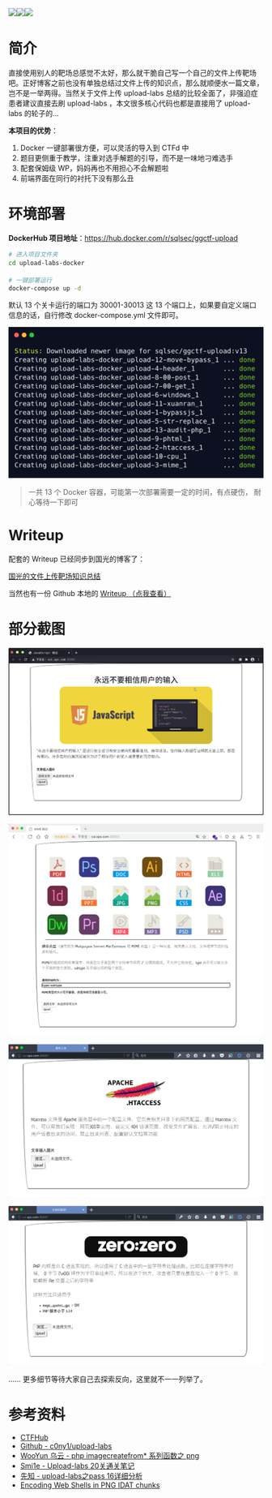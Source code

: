 ![](https://img.shields.io/hexpm/l/plug)![](https://img.shields.io/github/repo-size/sqlsec/upload-labs-docker?color=green)![](https://img.shields.io/github/stars/sqlsec/upload-labs-docker?color=yellow) 

# 简介

直接使用别人的靶场总感觉不太好，那么就干脆自己写一个自己的文件上传靶场吧。正好博客之前也没有单独总结过文件上传的知识点，那么就顺便水一篇文章，岂不是一举两得。当然关于文件上传 upload-labs 总结的比较全面了，非强迫症患者建议直接去刷 upload-labs ，本文很多核心代码也都是直接用了 upload-labs 的轮子的…



**本项目的优势**：

1. Docker 一键部署很方便，可以灵活的导入到 CTFd 中
2. 题目更侧重于教学，注重对选手解题的引导，而不是一味地刁难选手
3. 配套保姆级 WP，妈妈再也不用担心不会解题啦
4. 前端界面在同行的衬托下没有那么丑

# 环境部署

**DockerHub 项目地址**：https://hub.docker.com/r/sqlsec/ggctf-upload

```bash
# 进入项目文件夹
cd upload-labs-docker

# 一键部署运行
docker-compose up -d
```

默认 13 个关卡运行的端口为 30001-30013 这 13 个端口上，如果要自定义端口信息的话，自行修改 docker-compose.yml 文件即可。

![](imgs/image-20201026161223134.png)  

> 一共 13 个 Docker 容器，可能第一次部署需要一定的时间，有点硬伤， 耐心等待一下即可

# Writeup

配套的 Writeup 已经同步到国光的博客了：

[国光的文件上传靶场知识总结](https://www.sqlsec.com/2020/10/upload.html) 

当然也有一份 Github 本地的 [Writeup （点我查看）](./WP.md)

# 部分截图

![](imgs/16035981315620.png) 

![](imgs/16036091167949.png) 

![](imgs/160361194314.png) 

 ![](imgs/16036129575787.png) 

...... 更多细节等待大家自己去探索反向，这里就不一一列举了。

# 参考资料

- [CTFHub](https://www.ctfhub.com/)
- [Github - c0ny1/upload-labs](https://github.com/c0ny1/upload-labs)
- [WooYun 乌云 - php imagecreatefrom* 系列函数之 png](https://wooyun.x10sec.org/static/drops/tips-16034.html)
- [Smi1e - Upload-labs 20关通关笔记](https://www.smi1e.top/upload-labs-20关通关笔记/)
- [先知 - upload-labs之pass 16详细分析](https://xz.aliyun.com/t/2657)
- [Encoding Web Shells in PNG IDAT chunks](https://www.idontplaydarts.com/2012/06/encoding-web-shells-in-png-idat-chunks/)



